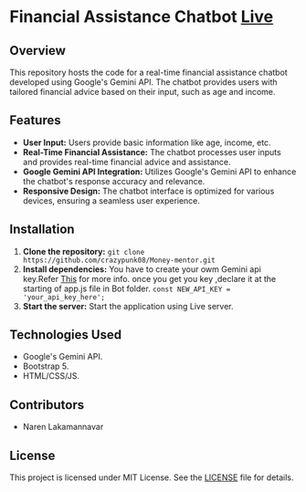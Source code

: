 

# Financial Assistance Chatbot [Live](https://moneymentoredu.netlify.app)

## Overview
This repository hosts the code for a real-time financial assistance chatbot developed using Google's Gemini API. The chatbot provides users with tailored financial advice based on their input, such as age and income.

## Features
- **User Input:** Users provide basic information like age, income, etc.
- **Real-Time Financial Assistance:** The chatbot processes user inputs and provides real-time financial advice and assistance.
- **Google Gemini API Integration:** Utilizes Google's Gemini API to enhance the chatbot's response accuracy and relevance.
- **Responsive Design:** The chatbot interface is optimized for various devices, ensuring a seamless user experience.

## Installation
1. **Clone the repository:** `git clone https://github.com/crazypunk08/Money-mentor.git`
2. **Install dependencies:** You have to create your owm Gemini api key.Refer [This](https://ai.google.dev/)  for more info.
     once you get you key ,declare it at the starting of app.js file in Bot folder.
     `const NEW_API_KEY = 'your_api_key_here';`
4. **Start the server:**  Start the application using Live server.


## Technologies Used
- Google's Gemini API.
- Bootstrap 5.
- HTML/CSS/JS.


## Contributors
- Naren Lakamannavar

## License
This project is licensed under MIT License. See the [LICENSE](https://github.com/your-github-username/Financial-Chatbot/blob/main/LICENSE) file for details.
